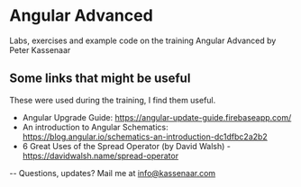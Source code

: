 # Angular Advanced

Labs, exercises and example code on the training Angular Advanced by Peter Kassenaar

## Some links that might be useful

These were used during the training, I find them useful.

* Angular Upgrade Guide: https://angular-update-guide.firebaseapp.com/
* An introduction to Angular Schematics: https://blog.angular.io/schematics-an-introduction-dc1dfbc2a2b2
* 6 Great Uses of the Spread Operator (by David Walsh) -  https://davidwalsh.name/spread-operator

--
Questions, updates? Mail me at info@kassenaar.com
